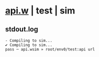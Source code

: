 # [api.w](../../../../examples/tests/valid/api.w) | test | sim

## stdout.log
```log
- Compiling to sim...
✔ Compiling to sim...
pass ─ api.wsim » root/env0/test:api url
```

